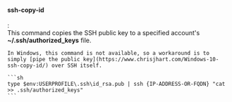 #### ssh-copy-id
:   
    This command copies the SSH public key to a specified account's **~/.ssh/authorized_keys** file.

    In Windows, this command is not available, so a workaround is to simply [pipe the public key](https://www.chrisjhart.com/Windows-10-ssh-copy-id/) over SSH itself.

    ```sh
    type $env:USERPROFILE\.ssh\id_rsa.pub | ssh {IP-ADDRESS-OR-FQDN} "cat >> .ssh/authorized_keys"
    ```
